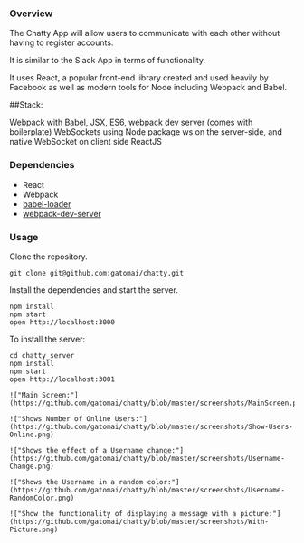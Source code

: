 ### Overview
The Chatty App will allow users to communicate with each other without having to register accounts. 

It is similar to the Slack App in terms of functionality.

It uses React, a popular front-end library created and used heavily by Facebook as well as modern tools for Node including Webpack and Babel.

##Stack:

Webpack with Babel, JSX, ES6, webpack dev server (comes with boilerplate)
WebSockets using Node package ws on the server-side, and native WebSocket on client side
ReactJS

### Dependencies

* React
* Webpack
* [babel-loader](https://github.com/babel/babel-loader)
* [webpack-dev-server](https://github.com/webpack/webpack-dev-server)


### Usage
Clone the repository.

```
git clone git@github.com:gatomai/chatty.git
```

Install the dependencies and start the server.

```
npm install
npm start
open http://localhost:3000
```
To install the server:
```
cd chatty_server
npm install
npm start
open http://localhost:3001

!["Main Screen:"](https://github.com/gatomai/chatty/blob/master/screenshots/MainScreen.png)

!["Shows Number of Online Users:"](https://github.com/gatomai/chatty/blob/master/screenshots/Show-Users-Online.png)

!["Shows the effect of a Username change:"](https://github.com/gatomai/chatty/blob/master/screenshots/Username-Change.png)

!["Shows the Username in a random color:"](https://github.com/gatomai/chatty/blob/master/screenshots/Username-RandomColor.png)

!["Show the functionality of displaying a message with a picture:"]
(https://github.com/gatomai/chatty/blob/master/screenshots/With-Picture.png)
